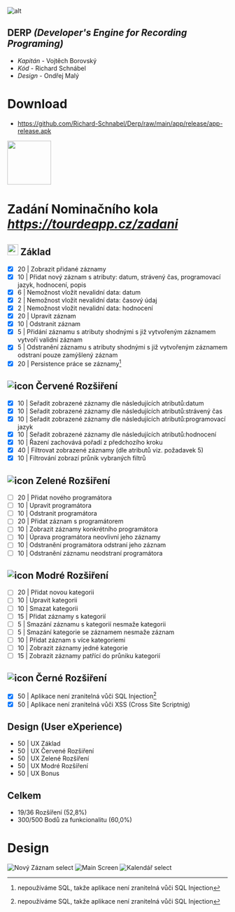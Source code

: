 ![alt](https://user-images.githubusercontent.com/123179478/213934307-720f87a6-fccc-40d3-96e8-684c079a042a.png)
## DERP *(Developer's Engine for Recording Programing)*
- *Kapitán* - Vojtěch Borovský
- *Kód* - Richard Schnábel
- *Design* - Ondřej Malý

# Download
- https://github.com/Richard-Schnabel/Derp/raw/main/app/release/app-release.apk
<img src="https://user-images.githubusercontent.com/123179478/216705720-3bfa9766-66b6-4842-82ca-282d51393508.jpeg" width="100" height="100">

# Zadání Nominačního kola *https://tourdeapp.cz/zadani*
## <img src="https://tourdeapp.cz/storage/images/2022_09_28/dc2578d443af644c6d57ac049700b5e563341664e8384/cropped.png" width="25" height="25"> Základ
- [X] 20 | Zobrazit přidané záznamy
- [X] 10 | Přidat nový záznam s atributy: datum, strávený čas, programovací jazyk, hodnocení, popis
- [X]  6 | Nemožnost vložit nevalidní data: datum 
- [X]  2 | Nemožnost vložit nevalidní data: časový údaj
- [X]  2 | Nemožnost vložit nevalidní data: hodnocení
- [X] 20 | Upravit záznam
- [X] 10 | Odstranit záznam
- [X]  5 | Přidání záznamu s atributy shodnými s již vytvořeným záznamem vytvoří validní záznam
- [X]  5 | Odstranění záznamu s atributy shodnými s již vytvořeným záznamem odstraní pouze zamýšlený záznam
- [X] 20 | Persistence práce se záznamy[^1]

## ![icon](https://placehold.co/15x15/FF0000/FF0000.png) Červené Rozšiření
- [X] 10 | Seřadit zobrazené záznamy dle následujících atributů:datum
- [X] 10 | Seřadit zobrazené záznamy dle následujících atributů:strávený čas
- [X] 10 | Seřadit zobrazené záznamy dle následujících atributů:programovací jazyk
- [X] 10 | Seřadit zobrazené záznamy dle následujících atributů:hodnocení
- [X] 10 | Řazení zachovává pořadí z předchozího kroku
- [X] 40 | Filtrovat zobrazené záznamy (dle atributů viz. požadavek 5)
- [X] 10 | Filtrování zobrazí průnik vybraných filtrů

## ![icon](https://placehold.co/15x15/00FF00/00FF00.png) Zelené Rozšiření
- [ ] 20 | Přidat nového programátora
- [ ] 10 | Upravit programátora
- [ ] 10 | Odstranit programátora
- [ ] 20 | Přidat záznam s programátorem
- [ ] 10 | Zobrazit záznamy konkrétního programátora
- [ ] 10 | Úprava programátora neovlivní jeho záznamy
- [ ] 10 | Odstranění programátora odstraní jeho záznam
- [ ] 10 | Odstranění záznamu neodstraní programátora

## ![icon](https://placehold.co/15x15/0000FF/0000FF.png) Modré Rozšiření
- [ ] 20 | Přidat novou kategorii
- [ ] 10 | Upravit kategorii
- [ ] 10 | Smazat kategorii
- [ ] 15 | Přidat záznamy s kategorií
- [ ]  5 | Smazání záznamu s kategorií nesmaže kategorii
- [ ]  5 | Smazání kategorie se záznamem nesmaže záznam
- [ ] 10 | Přidat záznam s více kategoriemi
- [ ] 10 | Zobrazit záznamy jedné kategorie
- [ ] 15 | Zobrazit záznamy patřící do průniku kategorií

## ![icon](https://placehold.co/15x15/000000/000000.png) Černé Rozšiření
- [X] 50 | Aplikace není zranitelná vůči SQL Injection[^1]
- [X] 50 | Aplikace není zranitelná vůči XSS (Cross Site Scriptnig)

## Design (User eXperience)
 -  50 | UX Základ
 -  50 | UX Červené Rozšiření
 -  50 | UX Zelené Rozšíření
 -  50 | UX Modré Rozšíření
 -  50 | UX Bonus 

## Celkem
 - 19/36 Rozšíření (52,8%)
 - 300/500 Bodů za funkcionalitu (60,0%)
 
# Design
![Nový Záznam select](https://user-images.githubusercontent.com/123179478/216705340-5697d061-f2b9-4014-b58b-d3be3714d5f9.jpg)
![Main Screen](https://user-images.githubusercontent.com/123179478/216705354-f6128086-0ab5-437b-be08-80a14c1c8fb8.jpg)
![Kalendář select](https://user-images.githubusercontent.com/123179478/216705355-a6970875-ce5c-4372-b3c1-10954bb4aa21.jpg)

[^1]:nepoužíváme SQL, takže aplikace není zranitelná vůči SQL Injection


